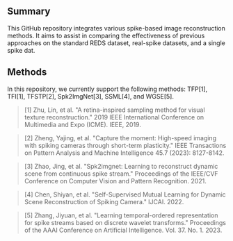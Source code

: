 ## Summary
This GitHub repository integrates various spike-based image reconstruction methods. It aims to assist in comparing the effectiveness of previous approaches on the standard REDS dataset, real-spike datasets, and a single spike dat.

## Methods
In this repository, we currently support the following methods: TFP[1], TFI[1], TFSTP[2], Spk2ImgNet[3], SSML[4], and WGSE[5].


> [1] Zhu, Lin, et al. "A retina-inspired sampling method for visual texture reconstruction." 2019 IEEE International Conference on Multimedia and Expo (ICME). IEEE, 2019.

> [2] Zheng, Yajing, et al. "Capture the moment: High-speed imaging with spiking cameras through short-term plasticity." IEEE Transactions on Pattern Analysis and Machine Intelligence 45.7 (2023): 8127-8142.

> [3] Zhao, Jing, et al. "Spk2imgnet: Learning to reconstruct dynamic scene from continuous spike stream." Proceedings of the IEEE/CVF Conference on Computer Vision and Pattern Recognition. 2021.

> [4] Chen, Shiyan, et al. "Self-Supervised Mutual Learning for Dynamic Scene Reconstruction of Spiking Camera." IJCAI. 2022.

> [5] Zhang, Jiyuan, et al. "Learning temporal-ordered representation for spike streams based on discrete wavelet transforms." Proceedings of the AAAI Conference on Artificial Intelligence. Vol. 37. No. 1. 2023. 